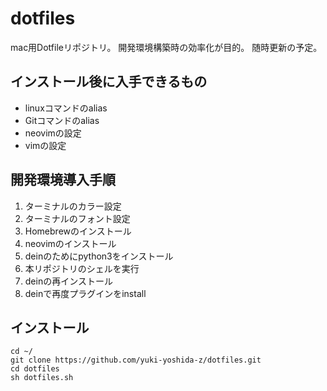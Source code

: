 # dotfiles
mac用Dotfileリポジトリ。
開発環境構築時の効率化が目的。
随時更新の予定。

## インストール後に入手できるもの
- linuxコマンドのalias
- Gitコマンドのalias
- neovimの設定
- vimの設定

## 開発環境導入手順
1. ターミナルのカラー設定
1. ターミナルのフォント設定
1. Homebrewのインストール  
1. neovimのインストール
1. deinのためにpython3をインストール
1. 本リポジトリのシェルを実行
1. deinの再インストール
1. deinで再度プラグインをinstall

## インストール
```
cd ~/  
git clone https://github.com/yuki-yoshida-z/dotfiles.git  
cd dotfiles  
sh dotfiles.sh
```


